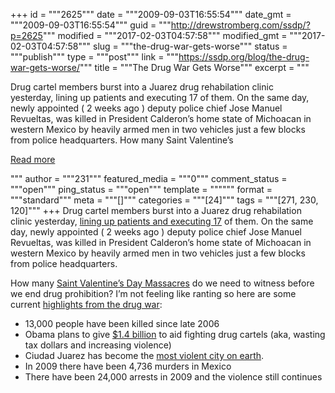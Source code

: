 +++
id = """2625"""
date = """2009-09-03T16:55:54"""
date_gmt = """2009-09-03T16:55:54"""
guid = """http://drewstromberg.com/ssdp/?p=2625"""
modified = """2017-02-03T04:57:58"""
modified_gmt = """2017-02-03T04:57:58"""
slug = """the-drug-war-gets-worse"""
status = """publish"""
type = """post"""
link = """https://ssdp.org/blog/the-drug-war-gets-worse/"""
title = """The Drug War Gets Worse"""
excerpt = """<p>Drug cartel members burst into a Juarez drug rehabilation clinic yesterday, lining up patients and executing 17 of them. On the same day, newly appointed ( 2 weeks ago ) deputy police chief Jose Manuel Revueltas, was killed in President Calderon&#8217;s home state of Michoacan in western Mexico by heavily armed men in two vehicles just a few blocks from police headquarters. How many Saint Valentine&#8217;s</p>
<div class="h10"></div>
<p><a class="more-link2 flat" href="https://ssdp.org/blog/the-drug-war-gets-worse/">Read more</a></p>
"""
author = """231"""
featured_media = """0"""
comment_status = """open"""
ping_status = """open"""
template = """"""
format = """standard"""
meta = """[]"""
categories = """[24]"""
tags = """[271, 230, 120]"""
+++
Drug cartel members burst into a Juarez drug rehabilation clinic yesterday, <a href="http://news.yahoo.com/s/nm/20090903/wl_nm/us_mexico_drugs">lining up patients and executing 17</a> of them. On the same day, newly appointed ( 2 weeks ago ) deputy police chief Jose Manuel Revueltas, was killed in President Calderon&#8217;s home state of Michoacan in western Mexico by heavily armed men in two vehicles just a few blocks from police headquarters.

How many <a href="http://en.wikipedia.org/wiki/Saint_Valentine%27s_Day_massacre">Saint Valentine&#8217;s Day Massacres</a> do we need to witness before we end drug prohibition? I&#8217;m not feeling like ranting so here are some current <a href="http://stopthedrugwar.org/">highlights from the drug war</a>:
<ul>
	<li>13,000 people have been killed since late 2006</li>
	<li>Obama plans to give <a href="http://www.reuters.com/article/latestCrisis/idUSN01511085">$1.4 billion</a> to aid fighting drug cartels (aka, wasting tax dollars and increasing violence)</li>
	<li>Ciudad Juarez has become the <a href="http://blogs.reuters.com/global/2009/08/28/violent-ciudad-juarez/">most violent city on earth</a>.</li>
	<li>In 2009 there have been 4,736 murders in Mexico</li>
	<li>There have been 24,000 arrests in 2009 and the violence still continues</li>
</ul>

